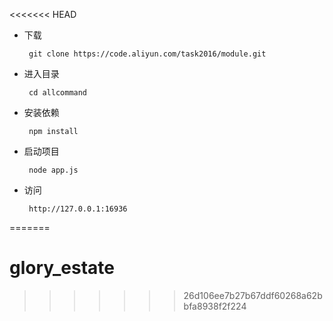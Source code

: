 <<<<<<< HEAD
* 下载
    ``` 
     git clone https://code.aliyun.com/task2016/module.git
    ```
* 进入目录
    ``` 
     cd allcommand
    ```
* 安装依赖
    ``` 
     npm install 
    ```
* 启动项目
    ``` 
     node app.js
    ```
* 访问
    ``` 
     http://127.0.0.1:16936
    ```
=======
# glory_estate
>>>>>>> 26d106ee7b27b67ddf60268a62bbfa8938f2f224
